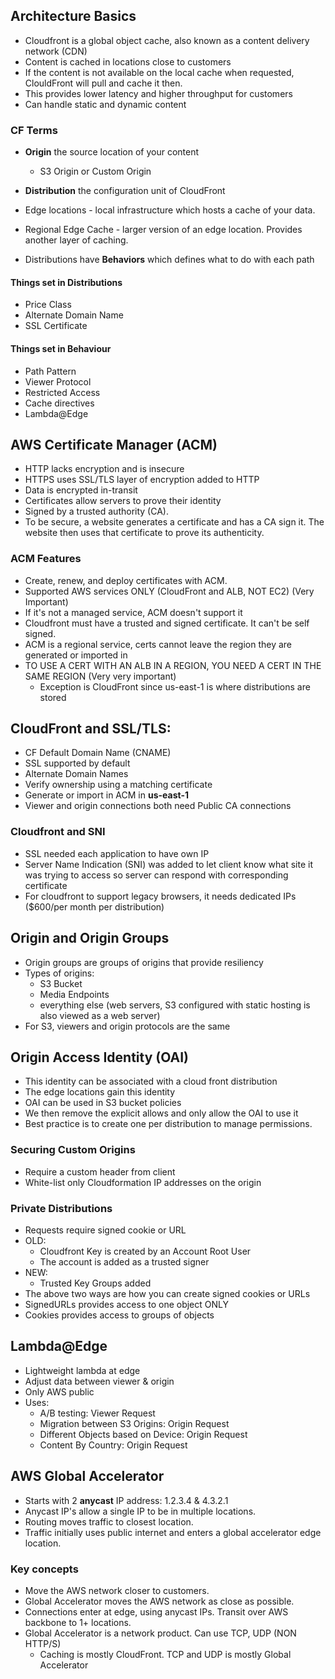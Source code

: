 ## Architecture Basics
- Cloudfront is a global object cache, also known as a content delivery network (CDN)
- Content is cached in locations close to customers
- If the content is not available on the local cache when requested, ClouldFront will pull and cache it then.
- This provides lower latency and higher throughput for customers
- Can handle static and dynamic content


### CF Terms
- **Origin**  the source location of your content
  - S3 Origin or Custom Origin
- **Distribution** the configuration unit of CloudFront
- Edge locations - local infrastructure which hosts a cache of your data.
- Regional Edge Cache - larger version of an edge location. Provides another layer of caching.

- Distributions have **Behaviors** which defines what to do with each path

#### Things set in Distributions
- Price Class
- Alternate Domain Name
- SSL Certificate

#### Things set in Behaviour
- Path Pattern
- Viewer Protocol
- Restricted Access
- Cache directives
- Lambda@Edge



## AWS Certificate Manager (ACM)
- HTTP lacks encryption and is insecure
- HTTPS uses SSL/TLS layer of encryption added to HTTP
- Data is encrypted in-transit
- Certificates allow servers to prove their identity
- Signed by a trusted authority (CA).
- To be secure, a website generates a certificate and has a CA sign it. The website then uses that certificate to prove its authenticity.

### ACM Features
- Create, renew, and deploy certificates with ACM.
- Supported AWS services ONLY (CloudFront and ALB, NOT EC2) (Very Important)
- If it's not a managed service, ACM doesn't support it
- Cloudfront must have a trusted and signed certificate. It can't be self signed.
- ACM is a regional service, certs cannot leave the region they are generated or imported in
- TO USE A CERT WITH AN ALB IN A REGION, YOU NEED A CERT IN THE SAME REGION (Very very important)
  - Exception is CloudFront since us-east-1 is where distributions are stored

## CloudFront and SSL/TLS:
- CF Default Domain Name (CNAME)
- SSL supported by default
- Alternate Domain Names
- Verify ownership using a matching certificate
- Generate or import in ACM in **us-east-1**
- Viewer and origin connections both need Public CA connections

### Cloudfront and SNI
- SSL needed each application to have own IP
- Server Name Indication (SNI) was added to let client know what site it was trying to access so server can respond with corresponding certificate
- For cloudfront to support legacy browsers, it needs dedicated IPs ($600/per month per distribution)

## Origin and Origin Groups
- Origin groups are groups of origins that provide resiliency
- Types of origins:
  - S3 Bucket
  - Media Endpoints
  - everything else (web servers, S3 configured with static hosting is also viewed as a web server)
- For S3, viewers and origin protocols are the same


## Origin Access Identity (OAI)
- This identity can be associated with a cloud front distribution
- The edge locations gain this identity
- OAI can be used in S3 bucket policies
- We then remove the explicit allows and only allow the OAI to use it
- Best practice is to create one per distribution to manage permissions.

### Securing Custom Origins
- Require a custom header from client
- White-list only Cloudformation IP addresses on the origin 

### Private Distributions
- Requests require signed cookie or URL
- OLD:
  - Cloudfront Key is created by an Account Root User
  - The account is added as a trusted signer
- NEW:
  - Trusted Key Groups added
- The above two ways are how you can create signed cookies or URLs
- SignedURLs provides access to one object ONLY
- Cookies provides access to groups of objects

## Lambda@Edge
- Lightweight lambda at edge
- Adjust data between viewer & origin
- Only AWS public
- Uses:
  - A/B testing: Viewer Request
  - Migration between S3 Origins: Origin Request
  - Different Objects based on Device: Origin Request
  - Content By Country: Origin Request

  
## AWS Global Accelerator
- Starts with 2 **anycast** IP address: 1.2.3.4 & 4.3.2.1
- Anycast IP's allow a single IP to be in multiple locations.
- Routing moves traffic to closest location.
- Traffic initially uses public internet and enters a global accelerator edge location.

### Key concepts
- Move the AWS network closer to customers.
- Global Accelerator moves the AWS network as close as possible.
- Connections enter at edge, using anycast IPs. Transit over AWS backbone to 1+ locations.
- Global Accelerator is a network product. Can use TCP, UDP (NON HTTP/S)
  - Caching is mostly CloudFront. TCP and UDP is mostly Global Accelerator
